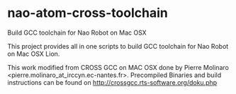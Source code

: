 nao-atom-cross-toolchain
========================

Build GCC toolchain for Nao Robot on Mac OSX

This project provides all in one scripts to build GCC toolchain for Nao Robot on Mac OSX Lion. 

This work modified from CROSS GCC on MAC OSX done by Pierre Molinaro <pierre.molinaro_at_irccyn.ec-nantes.fr>. Precompiled Binaries and build instructions can be found on
http://crossgcc.rts-software.org/doku.php
